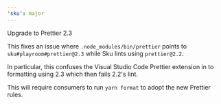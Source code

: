 ```yaml
---
'sku': major
---
```


Upgrade to Prettier 2.3

This fixes an issue where `.node_modules/bin/prettier` points to
`sku#playroom#prettier@2.3` while Sku lints using `prettier@2.2`.

In particular, this confuses the Visual Studio Code Prettier extension
in to formatting using 2.3 which then fails 2.2's lint.

This will require consumers to run `yarn format` to adopt the new
Prettier rules.
